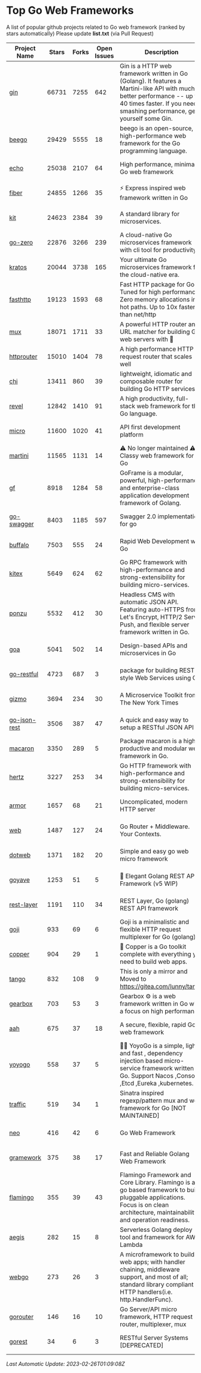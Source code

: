 # Top Go Web Frameworks
A list of popular github projects related to Go web framework (ranked by stars automatically)
Please update **list.txt** (via Pull Request)

| Project Name | Stars | Forks | Open Issues | Description | Last Commit |
| ------------ | ----- | ----- | ----------- | ----------- | ----------- |
| [gin](https://github.com/gin-gonic/gin) | 66731 | 7255 | 642 | Gin is a HTTP web framework written in Go (Golang). It features a Martini-like API with much better performance -- up to 40 times faster. If you need smashing performance, get yourself some Gin. | 2023-02-21 09:43:24 |
| [beego](https://github.com/beego/beego) | 29429 | 5555 | 18 | beego is an open-source, high-performance web framework for the Go programming language. | 2023-02-07 02:33:55 |
| [echo](https://github.com/labstack/echo) | 25038 | 2107 | 64 | High performance, minimalist Go web framework | 2023-02-24 18:32:41 |
| [fiber](https://github.com/gofiber/fiber) | 24855 | 1266 | 35 | ⚡️ Express inspired web framework written in Go | 2023-02-25 10:47:42 |
| [kit](https://github.com/go-kit/kit) | 24623 | 2384 | 39 | A standard library for microservices. | 2023-01-02 06:10:18 |
| [go-zero](https://github.com/zeromicro/go-zero) | 22876 | 3266 | 239 | A cloud-native Go microservices framework with cli tool for productivity. | 2023-02-22 13:01:22 |
| [kratos](https://github.com/go-kratos/kratos) | 20044 | 3738 | 165 | Your ultimate Go microservices framework for the cloud-native era. | 2023-02-23 10:26:23 |
| [fasthttp](https://github.com/valyala/fasthttp) | 19123 | 1593 | 68 | Fast HTTP package for Go. Tuned for high performance. Zero memory allocations in hot paths. Up to 10x faster than net/http | 2023-02-15 10:56:23 |
| [mux](https://github.com/gorilla/mux) | 18071 | 1711 | 33 | A powerful HTTP router and URL matcher for building Go web servers with 🦍 | 2022-12-09 15:56:57 |
| [httprouter](https://github.com/julienschmidt/httprouter) | 15010 | 1404 | 78 | A high performance HTTP request router that scales well | 2022-06-03 15:51:59 |
| [chi](https://github.com/go-chi/chi) | 13411 | 860 | 39 | lightweight, idiomatic and composable router for building Go HTTP services | 2023-02-20 16:21:57 |
| [revel](https://github.com/revel/revel) | 12842 | 1410 | 91 | A high productivity, full-stack web framework for the Go language. | 2022-04-12 20:53:30 |
| [micro](https://github.com/micro/micro) | 11600 | 1020 | 41 | API first development platform | 2023-02-25 14:20:42 |
| [martini](https://github.com/go-martini/martini) | 11565 | 1131 | 14 | ⚠️ No longer maintained ⚠️  Classy web framework for Go | 2017-01-21 21:58:54 |
| [gf](https://github.com/gogf/gf) | 8918 | 1284 | 58 | GoFrame is a modular, powerful, high-performance and enterprise-class application development framework of Golang.  | 2023-02-23 11:47:57 |
| [go-swagger](https://github.com/go-swagger/go-swagger) | 8403 | 1185 | 597 | Swagger 2.0 implementation for go | 2023-02-04 17:37:23 |
| [buffalo](https://github.com/gobuffalo/buffalo) | 7503 | 555 | 24 | Rapid Web Development w/ Go | 2023-01-26 15:34:17 |
| [kitex](https://github.com/cloudwego/kitex) | 5649 | 624 | 62 | Go RPC framework with high-performance and strong-extensibility for building micro-services. | 2023-02-24 06:17:08 |
| [ponzu](https://github.com/ponzu-cms/ponzu) | 5532 | 412 | 30 | Headless CMS with automatic JSON API. Featuring auto-HTTPS from Let's Encrypt, HTTP/2 Server Push, and flexible server framework written in Go. | 2020-01-02 00:14:32 |
| [goa](https://github.com/goadesign/goa) | 5041 | 502 | 14 | Design-based APIs and microservices in Go | 2023-02-26 00:43:37 |
| [go-restful](https://github.com/emicklei/go-restful) | 4723 | 687 | 3 | package for building REST-style Web Services using Go | 2022-11-19 15:19:18 |
| [gizmo](https://github.com/nytimes/gizmo) | 3694 | 234 | 30 | A Microservice Toolkit from The New York Times | 2021-04-30 15:27:05 |
| [go-json-rest](https://github.com/ant0ine/go-json-rest) | 3506 | 387 | 47 | A quick and easy way to setup a RESTful JSON API | 2017-09-13 04:12:08 |
| [macaron](https://github.com/go-macaron/macaron) | 3350 | 289 | 5 | Package macaron is a high productive and modular web framework in Go. | 2023-02-25 04:47:51 |
| [hertz](https://github.com/cloudwego/hertz) | 3227 | 253 | 34 | Go HTTP framework with high-performance and strong-extensibility for building micro-services. | 2023-02-24 06:28:48 |
| [armor](https://github.com/labstack/armor) | 1657 | 68 | 21 | Uncomplicated, modern HTTP server | 2019-08-03 18:10:09 |
| [web](https://github.com/gocraft/web) | 1487 | 127 | 24 | Go Router + Middleware. Your Contexts. | 2019-02-07 15:06:52 |
| [dotweb](https://github.com/devfeel/dotweb) | 1371 | 182 | 20 | Simple and easy go web micro framework | 2022-08-11 09:03:59 |
| [goyave](https://github.com/go-goyave/goyave) | 1253 | 51 | 5 | 🍐 Elegant Golang REST API Framework (v5 WIP) | 2023-01-05 10:15:58 |
| [rest-layer](https://github.com/rs/rest-layer) | 1191 | 110 | 34 | REST Layer, Go (golang) REST API framework | 2021-09-30 23:58:01 |
| [goji](https://github.com/goji/goji) | 933 | 69 | 6 | Goji is a minimalistic and flexible HTTP request multiplexer for Go (golang) | 2019-01-26 23:58:29 |
| [copper](https://github.com/gocopper/copper) | 904 | 29 | 1 | 🚀‏‏‎    ‎‏‏‎‏‏‎‎‎‎‎‎Copper is a Go toolkit complete with everything you need to build web apps. | 2022-07-28 13:15:08 |
| [tango](https://github.com/lunny/tango) | 832 | 108 | 9 | This is only a mirror and Moved to https://gitea.com/lunny/tango | 2019-05-17 03:31:10 |
| [gearbox](https://github.com/gogearbox/gearbox) | 703 | 53 | 3 | Gearbox :gear: is a web framework written in Go with a focus on high performance | 2022-09-21 00:20:37 |
| [aah](https://github.com/go-aah/aah) | 675 | 37 | 18 | A secure, flexible, rapid Go web framework | 2020-09-02 02:31:20 |
| [yoyogo](https://github.com/yoyofx/yoyogo) | 558 | 37 | 5 | 🦄🌈 YoyoGo is a simple, light and fast , dependency injection based micro-service framework written in Go. Support Nacos ,Consoul ,Etcd ,Eureka ,kubernetes. | 2022-09-23 09:31:30 |
| [traffic](https://github.com/gravityblast/traffic) | 519 | 34 | 1 | Sinatra inspired regexp/pattern mux and web framework for Go [NOT MAINTAINED] | 2015-11-26 21:31:07 |
| [neo](https://github.com/ivpusic/neo) | 416 | 42 | 6 | Go Web Framework | 2017-08-14 23:54:31 |
| [gramework](https://github.com/gramework/gramework) | 375 | 38 | 17 | Fast and Reliable Golang Web Framework | 2023-01-24 23:49:42 |
| [flamingo](https://github.com/i-love-flamingo/flamingo) | 355 | 39 | 43 | Flamingo Framework and Core Library. Flamingo is a go based framework to build pluggable applications. Focus is on clean architecture, maintainability and operation readiness. | 2023-02-13 13:15:08 |
| [aegis](https://github.com/tmaiaroto/aegis) | 282 | 15 | 8 | Serverless Golang deploy tool and framework for AWS Lambda | 2019-07-28 17:59:41 |
| [webgo](https://github.com/bnkamalesh/webgo) | 273 | 26 | 3 | A microframework to build web apps; with handler chaining, middleware support, and most of all; standard library compliant HTTP handlers(i.e. http.HandlerFunc). | 2023-02-05 08:07:27 |
| [gorouter](https://github.com/vardius/gorouter) | 146 | 16 | 10 | Go Server/API micro framework, HTTP request router, multiplexer, mux | 2022-10-28 23:16:55 |
| [gorest](https://github.com/tideland/gorest) | 34 | 6 | 3 | RESTful Server Systems [DEPRECATED] | 2017-11-10 13:00:37 |

*Last Automatic Update: 2023-02-26T01:09:08Z*